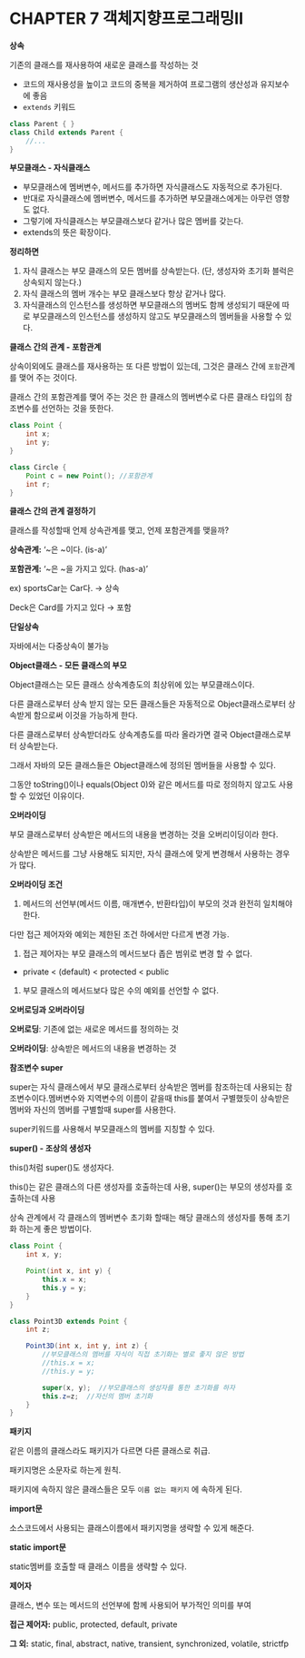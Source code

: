 # CHAPTER 7 객체지향프로그래밍Ⅱ

**상속**

기존의 클래스를 재사용하여 새로운 클래스를 작성하는 것

- 코드의 재사용성을 높이고 코드의 중복을 제거하여 프로그램의 생산성과 유지보수에 좋음
- `extends` 키워드

```java
class Parent { }
class Child extends Parent {
	//...
}
```

**부모클래스 - 자식클래스**

- 부모클래스에 멤버변수, 메서드를 추가하면 자식클래스도 자동적으로 추가된다.
- 반대로 자식클래스에 멤버변수, 메서드를 추가하면 부모클래스에게는 아무런 영향도 없다.
- 그렇기에 자식클래스는 부모클래스보다 같거나 많은 멤버를 갖는다.
- extends의 뜻은 확장이다.

**정리하면**

1. 자식 클래스는 부모 클래스의 모든 멤버를 상속받는다. (단, 생성자와 초기화 블럭은 상속되지 않는다.)
2. 자식 클래스의 멤버 개수는 부모 클래스보다 항상 같거나 많다.
3. 자식클래스의 인스턴스를 생성하면 부모클래스의 멤버도 함께 생성되기 때문에 따로 부모클래스의 인스턴스를 생성하지 않고도 부모클래스의 멤버들을 사용할 수 있다.

**클래스 간의 관계 - 포함관계**

상속이외에도 클래스를 재사용하는 또 다른 방법이 있는데, 그것은 클래스 간에 `포함`관계를 맺어 주는 것이다. 

클래스 간의 포함관계를 맺어 주는 것은 한 클래스의 멤버변수로 다른 클래스 타입의 참조변수를 선언하는 것을 뜻한다.

```java
class Point {
	int x;
	int y;
}
```

```java
class Circle {
	Point c = new Point(); //포함관계
	int r;
}
```

**클래스 간의 관계 결정하기**

클래스를 작성할때 언제 상속관계를 맺고, 언제 포함관계를 맺을까?

**상속관계:** ‘~은 ~이다. (is-a)’

**포함관계:** ‘~은 ~을 가지고 있다. (has-a)’

ex) sportsCar는 Car다. → 상속

Deck은 Card를 가지고 있다 → 포함

**단일상속**

자바에서는 다중상속이 불가능

**Object클래스 - 모든 클래스의 부모**

Object클래스는 모든 클래스 상속계층도의 최상위에 있는 부모클래스이다.

다른 클래스로부터 상속 받지 않는 모든 클래스들은 자동적으로 Object클래스로부터 상속받게 함으로써 이것을 가능하게 한다.

다른 클래스로부터 상속받더라도 상속계층도를 따라 올라가면 결국 Object클래스로부터 상속받는다.

그래서 자바의 모든 클래스들은 Object클래스에 정의된 멤버들을 사용할 수 있다.

그동안 toString()이나 equals(Object 0)와 같은 메서드를 따로 정의하지 않고도 사용할 수 있었던 이유이다.

**오버라이딩**

부모 클래스로부터 상속받은 메서드의 내용을 변경하는 것을 오버리이딩이라 한다.

상속받은 메서드를 그냥 사용해도 되지만, 자식 클래스에 맞게 변경해서 사용하는 경우가 많다.

**오버라이딩 조건**

1. 메서드의 선언부(메서드 이름, 매개변수, 반환타입)이 부모의 것과 완전히 일치해야 한다.

다만 접근 제어자와 예외는 제한된 조건 하에서만 다르게 변경 가능.

1. 접근 제어자는 부모 클래스의 메서드보다 좁은 범위로 변경 할 수 없다.
- private < (default) < protected < public
1. 부모 클래스의 메서드보다 많은 수의 예외를 선언할 수 없다.

**오버로딩과 오버라이딩**

**오버로딩**: 기존에 없는 새로운 메서드를 정의하는 것

**오버라이딩**: 상속받은 메서드의 내용을 변경하는 것

**참조변수 super**

super는 자식 클래스에서 부모 클래스로부터 상속받은 멤버를 참조하는데 사용되는 참조변수이다.멤버변수와 지역변수의 이름이 같을때 this를 붙여서 구별했듯이 상속받은 멤버와 자신의 멤버를 구별할때 super를 사용한다.

super키워드를 사용해서 부모클래스의 멤버를 지칭할 수 있다. 

**super() - 조상의 생성자**

this()처럼 super()도 생성자다.

this()는 같은 클래스의 다른 생성자를 호출하는데 사용, super()는 부모의 생성자를 호출하는데 사용

상속 관계에서 각 클래스의 멤버변수 초기화 할때는 해당 클래스의 생성자를 통해 초기화 하는게 좋은 방법이다.

```java
class Point {
	int x, y;

	Point(int x, int y) {
		this.x = x;
		this.y = y;
	}
}

class Point3D extends Point {
	int z;

	Point3D(int x, int y, int z) {
		//부모클래스의 멤버를 자식이 직접 초기화는 별로 좋지 않은 방법
		//this.x = x;
		//this.y = y;

		super(x, y);  //부모클래스의 생성자를 통한 초기화를 하자
		this.z=z;  //자신의 멤버 초기화
	}
}
```

**패키지**

같은 이름의 클래스라도 패키지가 다르면 다른 클래스로 취급.

패키지명은 소문자로 하는게 원칙.

패키지에 속하지 않은 클래스들은 모두 `이름 없는 패키지` 에 속하게 된다.

**import문**

소스코드에서 사용되는 클래스이름에서 패키지명을 생략할 수 있게 해준다.

**static import문**

static멤버를 호출할 때 클래스 이름을 생략할 수 있다.

**제어자**

클래스, 변수 또는 메서드의 선언부에 함께 사용되어 부가적인 의미를 부여

**접근 제어자:** public, protected, default, private

**그 외:** static, final, abstract, native, transient, synchronized, volatile, strictfp
